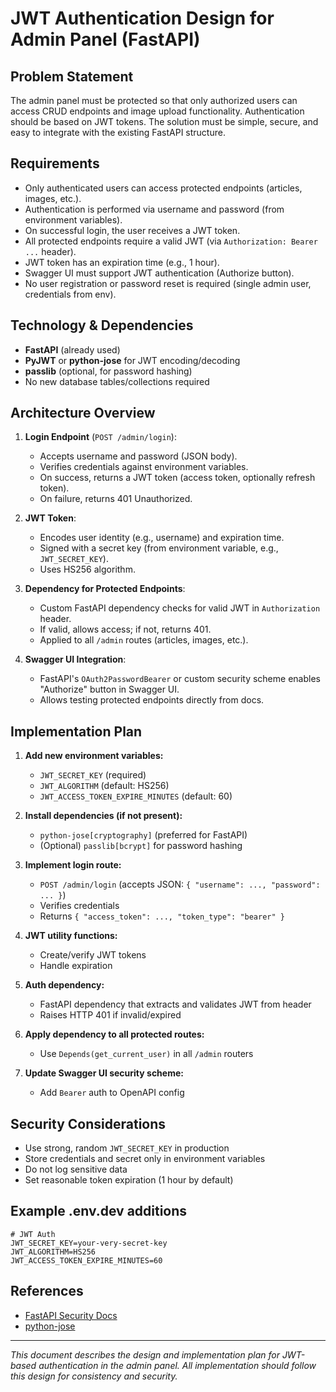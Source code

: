 # JWT Authentication Design for Admin Panel (FastAPI)

## Problem Statement

The admin panel must be protected so that only authorized users can access CRUD endpoints and image upload functionality. Authentication should be based on JWT tokens. The solution must be simple, secure, and easy to integrate with the existing FastAPI structure.

## Requirements

- Only authenticated users can access protected endpoints (articles, images, etc.).
- Authentication is performed via username and password (from environment variables).
- On successful login, the user receives a JWT token.
- All protected endpoints require a valid JWT (via `Authorization: Bearer ...` header).
- JWT token has an expiration time (e.g., 1 hour).
- Swagger UI must support JWT authentication (Authorize button).
- No user registration or password reset is required (single admin user, credentials from env).

## Technology & Dependencies

- **FastAPI** (already used)
- **PyJWT** or **python-jose** for JWT encoding/decoding
- **passlib** (optional, for password hashing)
- No new database tables/collections required

## Architecture Overview

1. **Login Endpoint** (`POST /admin/login`):
    - Accepts username and password (JSON body).
    - Verifies credentials against environment variables.
    - On success, returns a JWT token (access token, optionally refresh token).
    - On failure, returns 401 Unauthorized.

2. **JWT Token**:
    - Encodes user identity (e.g., username) and expiration time.
    - Signed with a secret key (from environment variable, e.g., `JWT_SECRET_KEY`).
    - Uses HS256 algorithm.

3. **Dependency for Protected Endpoints**:
    - Custom FastAPI dependency checks for valid JWT in `Authorization` header.
    - If valid, allows access; if not, returns 401.
    - Applied to all `/admin` routes (articles, images, etc.).

4. **Swagger UI Integration**:
    - FastAPI's `OAuth2PasswordBearer` or custom security scheme enables "Authorize" button in Swagger UI.
    - Allows testing protected endpoints directly from docs.

## Implementation Plan

1. **Add new environment variables:**
    - `JWT_SECRET_KEY` (required)
    - `JWT_ALGORITHM` (default: HS256)
    - `JWT_ACCESS_TOKEN_EXPIRE_MINUTES` (default: 60)

2. **Install dependencies (if not present):**
    - `python-jose[cryptography]` (preferred for FastAPI)
    - (Optional) `passlib[bcrypt]` for password hashing

3. **Implement login route:**
    - `POST /admin/login` (accepts JSON: `{ "username": ..., "password": ... }`)
    - Verifies credentials
    - Returns `{ "access_token": ..., "token_type": "bearer" }`

4. **JWT utility functions:**
    - Create/verify JWT tokens
    - Handle expiration

5. **Auth dependency:**
    - FastAPI dependency that extracts and validates JWT from header
    - Raises HTTP 401 if invalid/expired

6. **Apply dependency to all protected routes:**
    - Use `Depends(get_current_user)` in all `/admin` routers

7. **Update Swagger UI security scheme:**
    - Add `Bearer` auth to OpenAPI config

## Security Considerations

- Use strong, random `JWT_SECRET_KEY` in production
- Store credentials and secret only in environment variables
- Do not log sensitive data
- Set reasonable token expiration (1 hour by default)

## Example .env.dev additions

```dotenv
# JWT Auth
JWT_SECRET_KEY=your-very-secret-key
JWT_ALGORITHM=HS256
JWT_ACCESS_TOKEN_EXPIRE_MINUTES=60
```

## References
- [FastAPI Security Docs](https://fastapi.tiangolo.com/tutorial/security/oauth2-jwt/)
- [python-jose](https://python-jose.readthedocs.io/en/latest/)

---

*This document describes the design and implementation plan for JWT-based authentication in the admin panel. All implementation should follow this design for consistency and security.* 